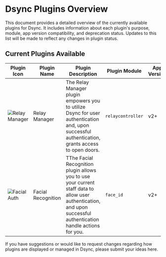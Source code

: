# Dsync Plugins Overview

This document provides a detailed overview of the currently available plugins for Dsync. It includes information about each plugin's purpose, module, app version compatibility, and deprecation status. Updates to this list will be made to reflect any changes in plugin status.

## Current Plugins Available

| Plugin Icon | Plugin Name   | Plugin Description                                                                                                          | Plugin Module    | App Version | Deprecated |
|-------------|---------------|----------------------------------------------------------------------------------------------------------------------------|------------------|-------------|------------|
| ![Relay Manager](https://github.com/FarmtraceDev/Dsync-Plugins-Data/assets/132669484/a086b7ee-2b0d-43d5-8d19-963053bec6b3) | Relay Manager | The Relay Manager plugin empowers you to utilize Dsync for user authentication and, upon successful authentication, grants access to open doors. | `relaycontroller` | v2+         | False      |
| ![Facial Auth](https://github.com/FarmtraceDev/Dsync-Plugins-Data/assets/132669484/492b0448-019c-45b9-bfff-0436e7155711) | Facial Recognition | TThe Facial Recognition plugin allows you to use your current staff data to allow user authentication, and upon successful authentication handle actions for you. | `face_id` | v2+         | False      |

If you have suggestions or would like to request changes regarding how plugins are displayed or managed in Dsync, please submit your ideas here.
